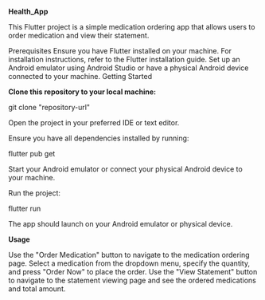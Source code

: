 **Health_App**

This Flutter project is a simple medication ordering app that allows users to order medication and view their statement.

Prerequisites
Ensure you have Flutter installed on your machine. For installation instructions, refer to the Flutter installation guide.
Set up an Android emulator using Android Studio or have a physical Android device connected to your machine.
Getting Started

**Clone this repository to your local machine:**

git clone "repository-url"

Open the project in your preferred IDE or text editor.

Ensure you have all dependencies installed by running:

flutter pub get

Start your Android emulator or connect your physical Android device to your machine.

Run the project:

flutter run

The app should launch on your Android emulator or physical device.

**Usage**

Use the "Order Medication" button to navigate to the medication ordering page.
Select a medication from the dropdown menu, specify the quantity, and press "Order Now" to place the order.
Use the "View Statement" button to navigate to the statement viewing page and see the ordered medications and total amount.

